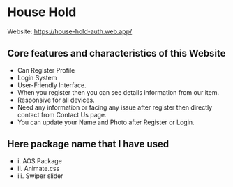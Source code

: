 # House Hold

Website: https://house-hold-auth.web.app/

## Core features and characteristics of this Website
- Can Register Profile
- Login System
- User-Friendly Interface.
- When you register then you can see details information from our item.
- Responsive for all devices.
- Need any information or facing any issue after register then directly contact from Contact Us page.
- You can update your Name and Photo after Register or Login.

## Here package name that I have used
- i.   AOS Package
- ii.  Animate.css
- iii. Swiper slider

